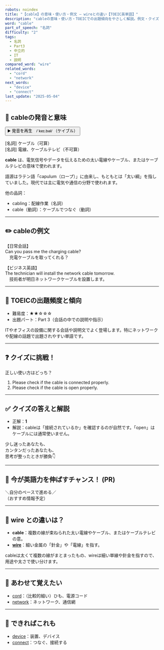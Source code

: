 ```yaml
---
robots: noindex
title: "【cable】の意味・使い方・例文 ― wireとの違い【TOEIC英単語】"
description: "cableの意味・使い方・TOEICでの出題傾向をやさしく解説。例文・クイズ付きでwireとの違いもわかりやすく学べます。"
word: "cable"
part_of_speech: "名詞"
difficulty: "2"
tags:
  - 名詞
  - Part3
  - 中立的
  - IT
  - 説明
compared_word: "wire"
related_words:
  - "cord"
  - "network"
next_words:
  - "device"
  - "connect"
last_update: "2025-05-04"
---
```


## 🔰 cableの発音と意味

<button class="play-audio" onclick="playTTS('cable')">
  <span class="play-audio-main">
    ▶️ 発音を再生　/ˈkeɪ.bəl/
  </span>
  <span class="play-audio-sub">
    （ケイブル）
  </span>
</button>

[名詞] ケーブル（可算）  
[名詞] 電線、ケーブルテレビ（不可算）

**cable** は、電気信号やデータを伝えるための太い電線やケーブル、またはケーブルテレビの意味で使われます。

語源はラテン語「capulum（ロープ）」に由来し、もともとは「太い綱」を指していました。現代では主に電気や通信の分野で使われます。

他の品詞：  
- cabling：配線作業（名詞）
- cable（動詞）：ケーブルでつなぐ（動詞）

---

## ✏️ cableの例文

【日常会話】  
Can you pass me the charging cable?  
　充電ケーブルを取ってくれる？

【ビジネス英語】  
The technician will install the network cable tomorrow.  
　技術者が明日ネットワークケーブルを設置します。

---

## 🎯 TOEICの出題頻度と傾向

- 難易度：★★☆☆☆
- 出題パート：Part 3（会話の中での説明や指示）

ITやオフィスの設備に関する会話や説明文でよく登場します。特にネットワークや配線の話題で出題されやすい単語です。

---

## ❓ クイズに挑戦！

正しい使い方はどっち？

1. Please check if the cable is connected properly.  
2. Please check if the cable is open properly.

---

## ✅ クイズの答えと解説

- 正解：**1**
- 解説：cableは「接続されているか」を確認するのが自然です。「open」はケーブルには通常使いません。

少し迷ったあなたも、  
カンタンだったあなたも、  
思考が整ったときが勝負👇️

---

## 🚀 今が英語力を伸ばすチャンス！ (PR)

<div class="info-center">
＼自分のペースで進める／<br>  
（おすすめ情報予定）
</div>

---

## 🤔  wire との違いは？

- **cable**：複数の線が束ねられた太い電線やケーブル、またはケーブルテレビの意。
- **[wire](/wire)**：細い金属の「針金」や「電線」を指す。

cableは太くて複数の線がまとまったもの、wireは細い単線や針金を指すので、用途や太さで使い分けます。

---

## 🧩 あわせて覚えたい

- [cord](/cord)：（比較的細い）ひも、電源コード
- [network](/network)：ネットワーク、通信網

---

## 📖 できればこれも

- [device](/device)：装置、デバイス
- [connect](/connect)：つなぐ、接続する

<!-- cvid: aid33_bid43 -->

